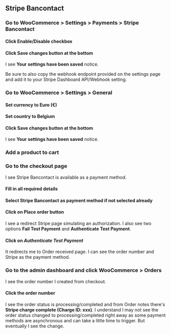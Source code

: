 ## Stripe Bancontact

### Go to WooCommerce > Settings > Payments > Stripe Bancontact

#### Click Enable/Disable checkbox

#### Click Save changes button at the bottom

I see **Your settings have been saved** notice.

Be sure to also copy the webhook endpoint provided on the settings page and add it to your Stripe Dashboard API/Webhook setting.

### Go to WooCommerce > Settings > General

#### Set currency to Euro (€)
#### Set country to Belgium

#### Click Save changes button at the bottom

I see **Your settings have been saved** notice.

### Add a product to cart

### Go to the checkout page

I see Stripe Bancontact is available as a payment method.

#### Fill in all required details

#### Select Stripe Bancontact as payment method if not selected already

#### Click on **Place order** button

I see a redirect Stripe page simulating an authorization. I also see two options **Fail Test Payment** and **Authenticate Test Payment**.

#### Click on ***Authenticate Test Payment***

It redirects me to Order received page. I can see the order number and Stripe as the payment method.

### Go to the admin dashboard and click WooCommerce > Orders

I see the order number I created from checkout.

#### Click the order number

I see the order status is processing/completed and from Order notes there's **Stripe charge complete (Charge ID: xxx)**. I understand I may not see the order status changed to processing/completed right away as some payment methods are asynchronous and can take a little time to trigger. But eventually I see the change.
